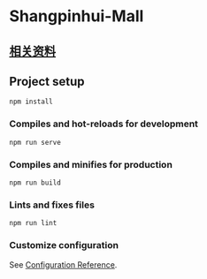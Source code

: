 # Shangpinhui-Mall

## [相关资料](https://github.com/junjieweb/Shangpinhui-Mall/tree/data/01%E8%B5%84%E6%96%99)

## Project setup
```
npm install
```

### Compiles and hot-reloads for development
```
npm run serve
```

### Compiles and minifies for production
```
npm run build
```

### Lints and fixes files
```
npm run lint
```

### Customize configuration
See [Configuration Reference](https://cli.vuejs.org/config/).
